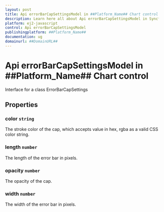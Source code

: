 ```yaml
---
layout: post
title: Api errorBarCapSettingsModel in ##Platform_Name## Chart control | Syncfusion
description: Learn here all about Api errorBarCapSettingsModel in Syncfusion ##Platform_Name## Chart control of Syncfusion Essential JS 2 and more.
platform: ej2-javascript
control: Api errorBarCapSettingsModel 
publishingplatform: ##Platform_Name##
documentation: ug
domainurl: ##DomainURL##
---
```


# Api errorBarCapSettingsModel in ##Platform_Name## Chart control

Interface for a class ErrorBarCapSettings

## Properties

### color `string`

 The stroke color of the cap, which accepts value in hex, rgba as a valid CSS color string.

### length `number`

The length of the error bar in pixels.

### opacity `number`

The opacity of the cap.

### width `number`

The width of the error bar in pixels.
